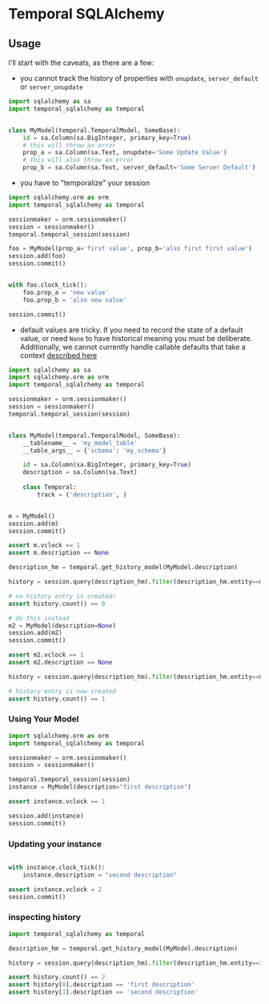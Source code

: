 # Temporal SQLAlchemy

## Usage

I'll start with the caveats, as there are a few:

* you cannot track the history of properties with `onupdate`, `server_default`
  or `server_onupdate`

```python
import sqlalchemy as sa
import temporal_sqlalchemy as temporal


class MyModel(temporal.TemporalModel, SomeBase):
    id = sa.Column(sa.BigInteger, primary_key=True)
    # this will throw an error
    prop_a = sa.Column(sa.Text, onupdate='Some Update Value')
    # this will also throw an error
    prop_b = sa.Column(sa.Text, server_default='Some Server Default')
```

* you have to "temporalize" your session

```python
import sqlalchemy.orm as orm
import temporal_sqlalchemy as temporal

sessionmaker = orm.sessionmaker()
session = sessionmaker()
temporal.temporal_session(session)

foo = MyModel(prop_a='first value', prop_b='also first first value')
session.add(foo)
session.commit()


with foo.clock_tick():
    foo.prop_a = 'new value'
    foo.prop_b = 'also new value'

session.commit()
```

* default values are tricky. If you need to record the state of a default
  value, or need `None` to have historical meaning you must be deliberate.
  Additionally, we cannot currently handle callable defaults that take a
  context
  [described here](http://docs.sqlalchemy.org/en/rel_1_0/core/defaults.html#context-sensitive-default-functions)

```python
import sqlalchemy as sa
import sqlalchemy.orm as orm
import temporal_sqlalchemy as temporal

sessionmaker = orm.sessionmaker()
session = sessionmaker()
temporal.temporal_session(session)


class MyModel(temporal.TemporalModel, SomeBase):
    __tablename__ = 'my_model_table'
    __table_args__ = {'schema': 'my_schema'}

    id = sa.Column(sa.BigInteger, primary_key=True)
    description = sa.Column(sa.Text)
    
    class Temporal:
        track = ('description', )


m = MyModel()
session.add(m)
session.commit()

assert m.vclock == 1
assert m.description == None

description_hm = temporal.get_history_model(MyModel.description)

history = session.query(description_hm).filter(description_hm.entity==m)

# no history entry is created!
assert history.count() == 0

# do this instead
m2 = MyModel(description=None)
session.add(m2)
session.commit()

assert m2.vclock == 1
assert m2.description == None

history = session.query(description_hm).filter(description_hm.entity==m2)

# history entry is now created
assert history.count() == 1
```

### Using Your Model


```python
import sqlalchemy.orm as orm
import temporal_sqlalchemy as temporal

sessionmaker = orm.sessionmaker()
session = sessionmaker()

temporal.temporal_session(session)
instance = MyModel(description="first description")

assert instance.vclock == 1

session.add(instance)
session.commit()
```

### Updating your instance

```python

with instance.clock_tick():
    instance.description = "second description"

assert instance.vclock = 2
session.commit()

```

### inspecting history

```python
import temporal_sqlalchemy as temporal

description_hm = temporal.get_history_model(MyModel.description)

history = session.query(description_hm).filter(description_hm.entity==instance)

assert history.count() == 2
assert history[0].description == 'first description'
assert history[1].description == 'second description'
```
